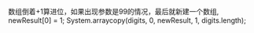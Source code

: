 数组倒着+1算进位，如果出现参数是99的情况，最后就新建一个数组,
newResult[0] = 1;
System.arraycopy(digits, 0, newResult, 1, digits.length);

